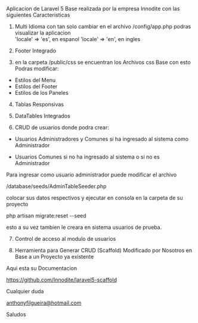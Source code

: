 Aplicacion de Laravel 5 Base realizada por la empresa Innodite con las siguientes Caracteristicas

1) Multi Idioma con tan solo cambiar en el archivo /config/app.php podras visualizar la aplicacion   
    'locale' => 'es', en espanol
    'locale' => 'en', en ingles

2) Footer Integrado

3) en la carpeta /public/css se encuentran los Archivos css Base
con esto Podras modificar:
 - Estilos del Menu
 - Estilos del Footer
 - Estilos de los Paneles 

4) Tablas Responsivas

5) DataTables Integrados

6) CRUD de usuarios donde podra crear:

- Usuarios Administradores y Comunes si ha ingresado al sistema como Administrador

- Usuarios Comunes si no ha ingresado al sistema o si no es Administrador

Para ingresar como usuario administrador puede modificar el archivo
 
/database/seeds/AdminTableSeeder.php

colocar sus datos respectivos y ejecutar en consola en la carpeta de su proyecto

php artisan migrate:reset --seed

esto a su vez tambien le creara en sistema usuarios de prueba.

7) Control de acceso al modulo de usuarios

8) Herramienta para Generar CRUD (Scaffold) Modificado por Nosotros en Base a un Proyecto ya existente

Aqui esta su Documentacion 

https://github.com/Innodite/laravel5-scaffold

Cualquier duda 

anthonyfilgueira@hotmail.com

Saludos